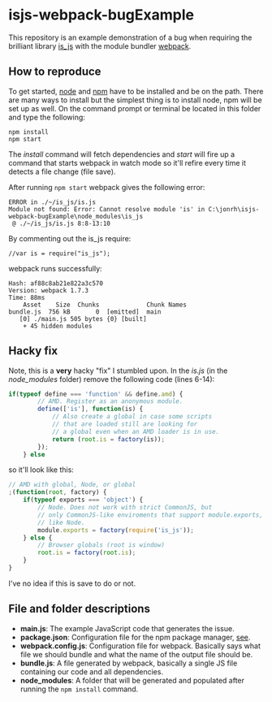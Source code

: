 # isjs-webpack-bugExample
This repository is an example demonstration of a bug when requiring the brilliant
library [is_js](http://arasatasaygin.github.io/is.js/) with the module
bundler [webpack](http://webpack.github.io/).

## How to reproduce
To get started, [node](https://nodejs.org/) and [npm](https://www.npmjs.com/)
have to be installed and be on the path. There are many ways to install but the
simplest thing is to install node, npm will be set up as well. On the command
prompt or terminal be located in this folder and type the following:

```
npm install
npm start
```

The *install* command will fetch dependencies and *start* will fire up a
command that starts webpack in watch mode so it'll refire every time it detects
a file change (file save).

After running `npm start` webpack gives the following error:

```
ERROR in ./~/is_js/is.js
Module not found: Error: Cannot resolve module 'is' in C:\jonrh\isjs-webpack-bugExample\node_modules\is_js
 @ ./~/is_js/is.js 8:8-13:10
```

By commenting out the is_js require:

```
//var is = require("is_js");
```

webpack runs successfully:

```
Hash: af88c8ab21e822a3c570
Version: webpack 1.7.3
Time: 88ms
    Asset    Size  Chunks             Chunk Names
bundle.js  756 kB       0  [emitted]  main
   [0] ./main.js 505 bytes {0} [built]
    + 45 hidden modules
```

## Hacky fix
Note, this is a **very** hacky "fix" I stumbled upon. In the *is.js* (in the
*node_modules* folder) remove the following code (lines 6-14):

```javascript
if(typeof define === 'function' && define.amd) {
        // AMD. Register as an anonymous module.
        define(['is'], function(is) {
            // Also create a global in case some scripts
            // that are loaded still are looking for
            // a global even when an AMD loader is in use.
            return (root.is = factory(is));
        });
    } else
```

so it'll look like this:

```javascript
// AMD with global, Node, or global
;(function(root, factory) {
    if(typeof exports === 'object') {
        // Node. Does not work with strict CommonJS, but
        // only CommonJS-like enviroments that support module.exports,
        // like Node.
        module.exports = factory(require('is_js'));
    } else {
        // Browser globals (root is window)
        root.is = factory(root.is);
    }
}
```

I've no idea if this is save to do or not.

## File and folder descriptions
* **main.js**: The example JavaScript code that generates the issue.
* **package.json**: Configuration file for the npm package manager, [see](https://docs.npmjs.com/files/package.json).
* **webpack.config.js**: Configuration file for webpack. Basically says what file we should bundle and what the name of the output file should be.
* **bundle.js**: A file generated by webpack, basically a single JS file containing our code and all dependencies.
* **node_modules**: A folder that will be generated and populated after running the `npm install` command.

